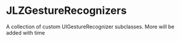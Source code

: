 # JLZGestureRecognizers
A collection of custom UIGestureRecognizer subclasses. More will be added with time
